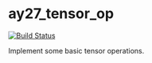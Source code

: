 # ay27_tensor_op

[![Build Status](https://travis-ci.org/Distributed-TF-SMILELab/ay27_tensor_op.svg?branch=master)](https://travis-ci.org/Distributed-TF-SMILELab/ay27_tensor_op)

Implement some basic tensor operations.



